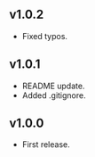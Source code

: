 ## v1.0.2
* Fixed typos.

## v1.0.1
* README update.
* Added .gitignore.

## v1.0.0
* First release.
